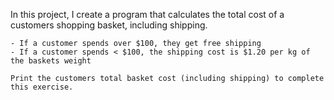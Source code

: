  In this project, I create a program that calculates the total
    cost of a customers shopping basket, including shipping.

    - If a customer spends over $100, they get free shipping
    - If a customer spends < $100, the shipping cost is $1.20 per kg of the baskets weight

    Print the customers total basket cost (including shipping) to complete this exercise.
